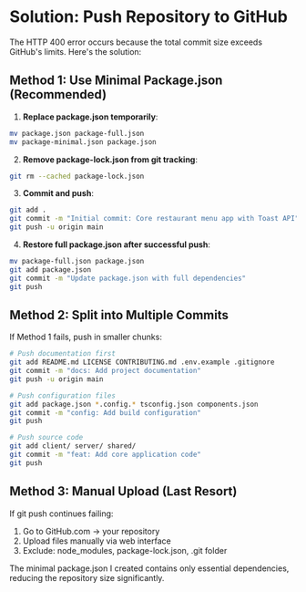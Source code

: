 # Solution: Push Repository to GitHub

The HTTP 400 error occurs because the total commit size exceeds GitHub's limits. Here's the solution:

## Method 1: Use Minimal Package.json (Recommended)

1. **Replace package.json temporarily**:
```bash
mv package.json package-full.json
mv package-minimal.json package.json
```

2. **Remove package-lock.json from git tracking**:
```bash
git rm --cached package-lock.json
```

3. **Commit and push**:
```bash
git add .
git commit -m "Initial commit: Core restaurant menu app with Toast API"
git push -u origin main
```

4. **Restore full package.json after successful push**:
```bash
mv package-full.json package.json
git add package.json
git commit -m "Update package.json with full dependencies"
git push
```

## Method 2: Split into Multiple Commits

If Method 1 fails, push in smaller chunks:

```bash
# Push documentation first
git add README.md LICENSE CONTRIBUTING.md .env.example .gitignore
git commit -m "docs: Add project documentation"
git push -u origin main

# Push configuration files
git add package.json *.config.* tsconfig.json components.json
git commit -m "config: Add build configuration"
git push

# Push source code
git add client/ server/ shared/
git commit -m "feat: Add core application code"
git push
```

## Method 3: Manual Upload (Last Resort)

If git push continues failing:
1. Go to GitHub.com → your repository
2. Upload files manually via web interface
3. Exclude: node_modules, package-lock.json, .git folder

The minimal package.json I created contains only essential dependencies, reducing the repository size significantly.